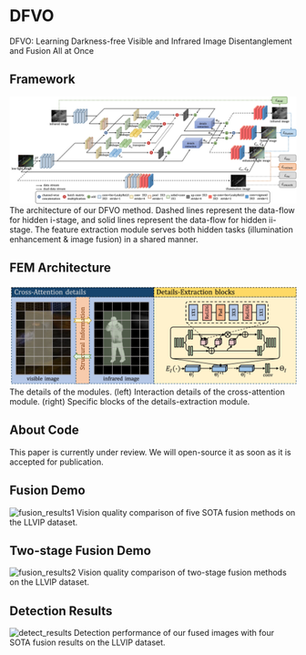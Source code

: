 # DFVO
DFVO: Learning Darkness-free Visible and Infrared Image Disentanglement and Fusion All at Once
## Framework
![framework](https://github.com/DaVin-Qi530/DFVO/blob/master/Figure/Framework.jpg)
The architecture of our DFVO method. Dashed lines represent the data-flow for hidden i-stage, and solid lines represent the data-flow for hidden ii-stage. The feature extraction module serves both hidden tasks (illumination enhancement & image fusion) in a shared manner.
## FEM Architecture
![module](https://github.com/DaVin-Qi530/DFVO/blob/master/Figure/Modules.jpg)
The details of the modules. (left) Interaction details of the cross-attention module. (right) Specific blocks of the details-extraction module.

## About Code
This paper is currently under review. We will open-source it as soon as it is accepted for publication.

## Fusion Demo
![fusion_results1](https://github.com/DaVin-Qi530/DFVO/blob/master/Figure/Fusion.jpg)
Vision quality comparison of five SOTA fusion methods on the LLVIP dataset.

## Two-stage Fusion Demo
![fusion_results2](https://github.com/DaVin-Qi530/DFVO/blob/master/Figure/Fusion_2.jpg)
Vision quality comparison of two-stage fusion methods on the LLVIP dataset.

## Detection Results
![detect_results](https://github.com/DaVin-Qi530/DFVO/blob/master/Figure/Detect.jpg)
Detection performance of our fused images with four SOTA fusion results on the LLVIP dataset.

